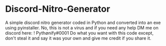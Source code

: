 # Discord-Nitro-Generator
A simple discord nitro generator coded in Python and converted into an exe using pyinstaller. No, this is not a virus and if you need any help DM me on discord here: ! Pyth∅nify#0001 Do what you want with this code except, don't steal it and say it was your own and give me credit if you share it.
